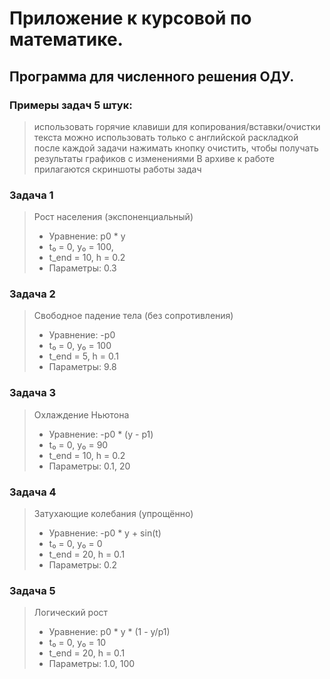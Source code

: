 # Приложение к курсовой по математике.
## Программа для численного решения ОДУ.
### Примеры задач 5 штук:
> использовать горячие клавиши для копирования/вставки/очистки текста можно использовать только с английской раскладкой
> после каждой задачи нажимать кнопку очистить, чтобы получать результаты графиков с изменениями
> В архиве к работе прилагаются скриншоты работы задач
### Задача 1
> Рост населения (экспоненциальный)
> - Уравнение: p0 * y
> - t₀ = 0, y₀ = 100,
> - t_end = 10, h = 0.2
> - Параметры: 0.3
### Задача 2
> Свободное падение тела (без сопротивления)
>  - Уравнение: -p0
>  - t₀ = 0, y₀ = 100
>  - t_end = 5, h = 0.1
>  - Параметры: 9.8
### Задача 3 
> Охлаждение Ньютона
>  - Уравнение: -p0 * (y - p1)
>  - t₀ = 0, y₀ = 90
>  - t_end = 10, h = 0.2
>  - Параметры: 0.1, 20
### Задача 4
> Затухающие колебания (упрощённо)
> - Уравнение: -p0 * y + sin(t)
> - t₀ = 0, y₀ = 0
> - t_end = 20, h = 0.1
> - Параметры: 0.2
### Задача 5 
> Логический рост
> - Уравнение: p0 * y * (1 - y/p1)
> - t₀ = 0, y₀ = 10
> - t_end = 20, h = 0.1
> - Параметры: 1.0, 100



